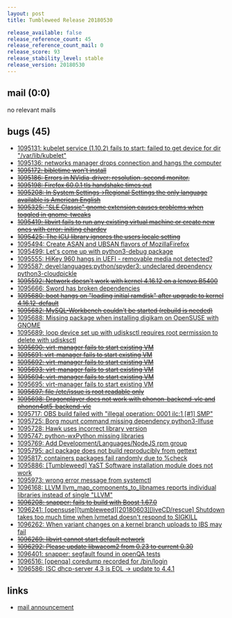 ```yaml
---
layout: post
title: Tumbleweed Release 20180530

release_available: false
release_reference_count: 45
release_reference_count_mail: 0
release_score: 93
release_stability_level: stable
release_version: 20180530
---
```


## mail (0:0)

no relevant mails

## bugs (45)

<!--more-->

- [1095131: kubelet service (1.10.2) fails to start: failed to get device for dir "/var/lib/kubelet"](https://bugzilla.opensuse.org/show_bug.cgi?id=1095131)
- [1095136: networks manager drops connection and hangs the computer](https://bugzilla.opensuse.org/show_bug.cgi?id=1095136)
- ~~[1095172: bibletime won't install](https://bugzilla.opensuse.org/show_bug.cgi?id=1095172)~~
- ~~[1095186: Errors in NVidia-driver: resolution, second monitor,](https://bugzilla.opensuse.org/show_bug.cgi?id=1095186)~~
- ~~[1095198: Firefox 60.0.1 tls handshake times out](https://bugzilla.opensuse.org/show_bug.cgi?id=1095198)~~
- ~~[1095208: In System Settings->Regional Settings the only language available is American English](https://bugzilla.opensuse.org/show_bug.cgi?id=1095208)~~
- ~~[1095325: "SLE Classic" gnome extension causes problems when toggled in gnome-tweaks](https://bugzilla.opensuse.org/show_bug.cgi?id=1095325)~~
- ~~[1095419: libvirt fails to run any existing virtual machine or create new ones with error: initing chardev](https://bugzilla.opensuse.org/show_bug.cgi?id=1095419)~~
- ~~[1095425: The ICU library ignores the users locale setting](https://bugzilla.opensuse.org/show_bug.cgi?id=1095425)~~
- [1095494: Create ASAN and UBSAN flavors of MozillaFirefox](https://bugzilla.opensuse.org/show_bug.cgi?id=1095494)
- [1095499: Let's come up with python3-debug package](https://bugzilla.opensuse.org/show_bug.cgi?id=1095499)
- [1095555: HiKey 960 hangs in UEFI - removable media not detected?](https://bugzilla.opensuse.org/show_bug.cgi?id=1095555)
- [1095587: devel:languages:python/spyder3: undeclared dependency python3-cloudpickle](https://bugzilla.opensuse.org/show_bug.cgi?id=1095587)
- ~~[1095592: Network doesn't work with kernel 4.16.12 on a lenovo B5400](https://bugzilla.opensuse.org/show_bug.cgi?id=1095592)~~
- [1095666: Sword has broken dependencies](https://bugzilla.opensuse.org/show_bug.cgi?id=1095666)
- ~~[1095680: boot hangs on "loading initial ramdisk" after upgrade to kernel 4.16.12-default](https://bugzilla.opensuse.org/show_bug.cgi?id=1095680)~~
- ~~[1095682: MySQL-Workbench couldn't be started (rebuild is needed)](https://bugzilla.opensuse.org/show_bug.cgi?id=1095682)~~
- [1095688: Missing package when installing digikam on OpenSUSE with GNOME](https://bugzilla.opensuse.org/show_bug.cgi?id=1095688)
- [1095689: loop device set up with udisksctl requires root permission to delete with udisksctl](https://bugzilla.opensuse.org/show_bug.cgi?id=1095689)
- ~~[1095690: virt-manager fails to start existing VM](https://bugzilla.opensuse.org/show_bug.cgi?id=1095690)~~
- ~~[1095691: virt-manager fails to start existing VM](https://bugzilla.opensuse.org/show_bug.cgi?id=1095691)~~
- ~~[1095692: virt-manager fails to start existing VM](https://bugzilla.opensuse.org/show_bug.cgi?id=1095692)~~
- ~~[1095693: virt-manager fails to start existing VM](https://bugzilla.opensuse.org/show_bug.cgi?id=1095693)~~
- ~~[1095694: virt-manager fails to start existing VM](https://bugzilla.opensuse.org/show_bug.cgi?id=1095694)~~
- [1095695: virt-manager fails to start existing VM](https://bugzilla.opensuse.org/show_bug.cgi?id=1095695)
- ~~[1095697: file /etc/issue is root readable only](https://bugzilla.opensuse.org/show_bug.cgi?id=1095697)~~
- ~~[1095698: Dragonplayer does not work with phonon-backend-vlc and phonon4qt5-backend-vlc](https://bugzilla.opensuse.org/show_bug.cgi?id=1095698)~~
- [1095717: OBS build failed with "illegal operation: 0001 ilc:1 [#1] SMP"](https://bugzilla.opensuse.org/show_bug.cgi?id=1095717)
- [1095725: Borg mount command missing dependency python3-llfuse](https://bugzilla.opensuse.org/show_bug.cgi?id=1095725)
- [1095728: Hawk uses incorrect library version](https://bugzilla.opensuse.org/show_bug.cgi?id=1095728)
- [1095747: python-wxPython missing libraries](https://bugzilla.opensuse.org/show_bug.cgi?id=1095747)
- [1095769: Add Development/Languages/NodeJS rpm group](https://bugzilla.opensuse.org/show_bug.cgi?id=1095769)
- [1095795: acl package does not build reproducibly from gettext](https://bugzilla.opensuse.org/show_bug.cgi?id=1095795)
- [1095817: containers packages fail randomly due to %check](https://bugzilla.opensuse.org/show_bug.cgi?id=1095817)
- [1095886: [Tumbleweed] YaST Software installation module does not work](https://bugzilla.opensuse.org/show_bug.cgi?id=1095886)
- [1095973: wrong error message from systemctl](https://bugzilla.opensuse.org/show_bug.cgi?id=1095973)
- [1096168: LLVM llvm_map_components_to_libnames reports individual libraries instead of single "LLVM"](https://bugzilla.opensuse.org/show_bug.cgi?id=1096168)
- ~~[1096208: snapper: fails to build with Boost 1.67.0](https://bugzilla.opensuse.org/show_bug.cgi?id=1096208)~~
- [1096241: [opensuse][tumbleweed][20180603][liveCD/rescue] Shutdown takes too much time when lvmetad doesn't respond to SIGKILL](https://bugzilla.opensuse.org/show_bug.cgi?id=1096241)
- [1096262: When variant changes on a kernel branch uploads to IBS may fail](https://bugzilla.opensuse.org/show_bug.cgi?id=1096262)
- ~~[1096269: libvirt cannot start default network](https://bugzilla.opensuse.org/show_bug.cgi?id=1096269)~~
- ~~[1096292: Please update libwacom2 from 0.23 to current 0.30](https://bugzilla.opensuse.org/show_bug.cgi?id=1096292)~~
- [1096401: snapper: segfault found in openQA tests](https://bugzilla.opensuse.org/show_bug.cgi?id=1096401)
- [1096516: [openqa] coredump recorded for /bin/login](https://bugzilla.opensuse.org/show_bug.cgi?id=1096516)
- [1096586: ISC dhcp-server 4.3 is EOL -> update to 4.4.1](https://bugzilla.opensuse.org/show_bug.cgi?id=1096586)



## links

- [mail announcement](https://lists.opensuse.org/opensuse-factory/2018-05/msg00535.html)
